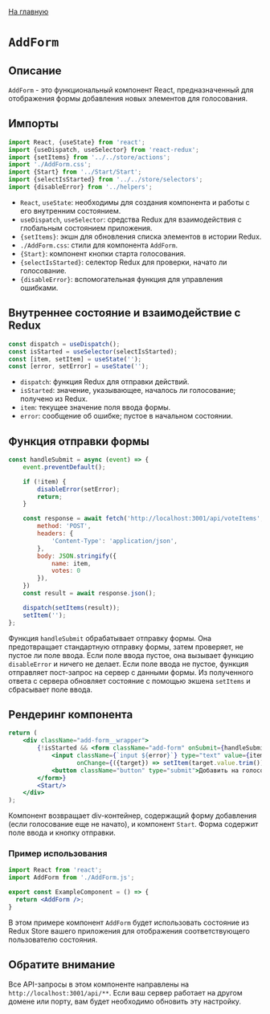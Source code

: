 [На главную](../../../README.md)

# `AddForm`

## Описание

`AddForm` - это функциональный компонент React, предназначенный для отображения формы добавления новых элементов для голосования.

## Импорты

```jsx
import React, {useState} from 'react';
import {useDispatch, useSelector} from 'react-redux';
import {setItems} from '../../store/actions';
import './AddForm.css';
import {Start} from '../Start/Start';
import {selectIsStarted} from '../../store/selectors';
import {disableError} from '../helpers';
```

- `React`, `useState`: необходимы для создания компонента и работы с его внутренним состоянием.
- `useDispatch`, `useSelector`: средства Redux для взаимодействия с глобальным состоянием приложения.
- `{setItems}`: экшн для обновления списка элементов в истории Redux.
- `./AddForm.css`: стили для компонента `AddForm`.
- `{Start}`: компонент кнопки старта голосования.
- `{selectIsStarted}`: селектор Redux для проверки, начато ли голосование.
- `{disableError}`: вспомогательная функция для управления ошибками.

## Внутреннее состояние и взаимодействие с Redux

```jsx
const dispatch = useDispatch();
const isStarted = useSelector(selectIsStarted);
const [item, setItem] = useState('');
const [error, setError] = useState('');
```

- `dispatch`: функция Redux для отправки действий.
- `isStarted`: значение, указывающее, началось ли голосование; получено из Redux.
- `item`: текущее значение поля ввода формы.
- `error`: сообщение об ошибке; пустое в начальном состоянии.

## Функция отправки формы

```jsx
const handleSubmit = async (event) => {
    event.preventDefault();

    if (!item) {
        disableError(setError);
        return;
    }

    const response = await fetch('http://localhost:3001/api/voteItems', {
        method: 'POST',
        headers: {
            'Content-Type': 'application/json',
        },
        body: JSON.stringify({
            name: item,
            votes: 0
        }),
    })
    const result = await response.json();

    dispatch(setItems(result));
    setItem('');
};
```

Функция `handleSubmit` обрабатывает отправку формы. Она предотвращает стандартную отправку формы, затем проверяет, не пустое ли поле ввода. Если поле ввода пустое, она вызывает функцию `disableError` и ничего не делает.
Если поле ввода не пустое, функция отправляет пост-запрос на сервер с данными формы. Из полученного ответа с сервера обновляет состояние с помощью экшена `setItems` и сбрасывает поле ввода.

## Рендеринг компонента

```jsx
return (
    <div className="add-form__wrapper">
        {!isStarted && <form className="add-form" onSubmit={handleSubmit}>
            <input className={`input ${error}`} type="text" value={item}
                   onChange={({target}) => setItem(target.value.trim())}/>
            <button className="button" type="submit">Добавить на голосование</button>
        </form>}
        <Start/>
    </div>
);
```

Компонент возвращает div-контейнер, содержащий форму добавления (если голосование еще не начато), и компонент `Start`. Форма содержит поле ввода и кнопку отправки.

### Пример использования

```jsx
import React from 'react';
import AddForm from './AddForm.js';

export const ExampleComponent = () => {
  return <AddForm />;
}
```

В этом примере компонент `AddForm` будет использовать состояние из Redux Store вашего приложения для отображения соответствующего пользователю состояния.

## Обратите внимание

Все API-запросы в этом компоненте направлены на `http://localhost:3001/api/**`. Если ваш сервер работает на другом домене или порту, вам будет необходимо обновить эту настройку.